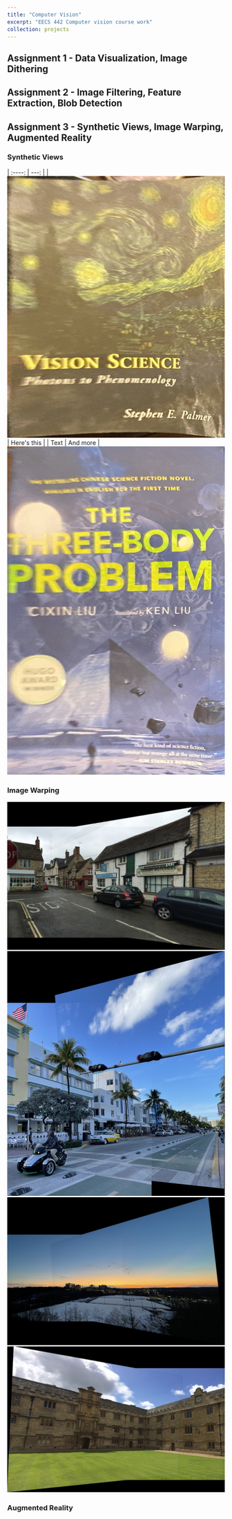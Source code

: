 ```yaml
---
title: "Computer Vision"
excerpt: "EECS 442 Computer vision course work"
collection: projects
---
```


## Assignment 1 - Data Visualization, Image Dithering

## Assignment 2 - Image Filtering, Feature Extraction, Blob Detection

## Assignment 3 - Synthetic Views, Image Warping, Augmented Reality

### Synthetic Views
|    :----:                                                                                                        |          ---: |
| <img src="/images/projects/UMich/Computer_Vision/hw3_t5_palmer_frontoparallel.jpg" alt="synthetic views palmer"> | Here's this   |
| Text        | And more      |
<img src="/images/projects/UMich/Computer_Vision/hw3_t5_threebody_frontoparallel.jpg" alt="synthetic views threebody">

### Image Warping

<img src="/images/projects/UMich/Computer_Vision/hw3_t6_eynsham_combined.jpg" alt="image warping eynsham combined"><img src="/images/projects/UMich/Computer_Vision/hw3_t6_florida_combined.jpg" alt="image warping florida combined">
<img src="/images/projects/UMich/Computer_Vision/hw3_t6_huron_1_2_combined.jpg" alt="image warping huron combined"><img src="/images/projects/UMich/Computer_Vision/hw3_t6_mertoncourtyard_combined.jpg" alt="image warping mertoncourtyard combined">

### Augmented Reality

